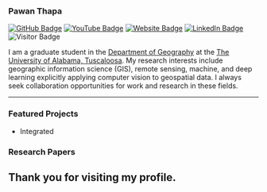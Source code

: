
### Pawan Thapa

[![GitHub Badge](https://img.shields.io/github/followers/thapawan?style=social)](https://github.com/thapawan?tab=followers)
[![YouTube Badge](https://img.shields.io/badge/My-YouTube-red)](https://www.youtube.com/@learnsomethingtoday)
[![Website Badge](https://img.shields.io/badge/Personal-Website-green)](https://thapawan.github.io/)
[![LinkedIn Badge](https://img.shields.io/badge/My-LinkedIn-blue)](https://www.linkedin.com/in/pawan-thapa-916aa360)
![Visitor Badge](https://visitor-badge.laobi.icu/badge?page_id=thapawan.github.io)

I am a graduate student in the [Department of Geography](https://geography.ua.edu/) at the [The University of Alabama, Tuscaloosa](https://www.ua.edu/). My research interests include geographic information science (GIS), remote sensing, machine, and deep learning explicitly applying computer vision to geospatial data. I always seek collaboration opportunities for work and research in these fields.

---

### Featured Projects
- Integrated

### Research Papers



## Thank you for visiting my profile.
